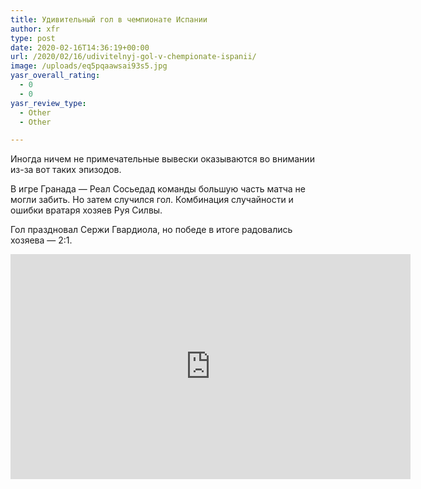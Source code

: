 ```yaml
---
title: Удивительный гол в чемпионате Испании
author: xfr
type: post
date: 2020-02-16T14:36:19+00:00
url: /2020/02/16/udivitelnyj-gol-v-chempionate-ispanii/
image: /uploads/eq5pqaawsai93s5.jpg
yasr_overall_rating:
  - 0
  - 0
yasr_review_type:
  - Other
  - Other

---
```

Иногда ничем не примечательные вывески оказываются во внимании из-за вот таких эпизодов.

В игре Гранада &#8212; Реал Сосьедад команды большую часть матча не могли забить. Но затем случился гол. Комбинация случайности и ошибки вратаря хозяев Руя Силвы.

Гол праздновал Сержи Гвардиола, но победе в итоге радовались хозяева &#8212; 2:1.

<iframe title="GOAL Sergi Guardiola Granada vs Valladolid" width="640" height="360" src="https://www.youtube.com/embed/mvqaAQdyClI?feature=oembed" frameborder="0" allow="accelerometer; autoplay; encrypted-media; gyroscope; picture-in-picture" allowfullscreen></iframe>